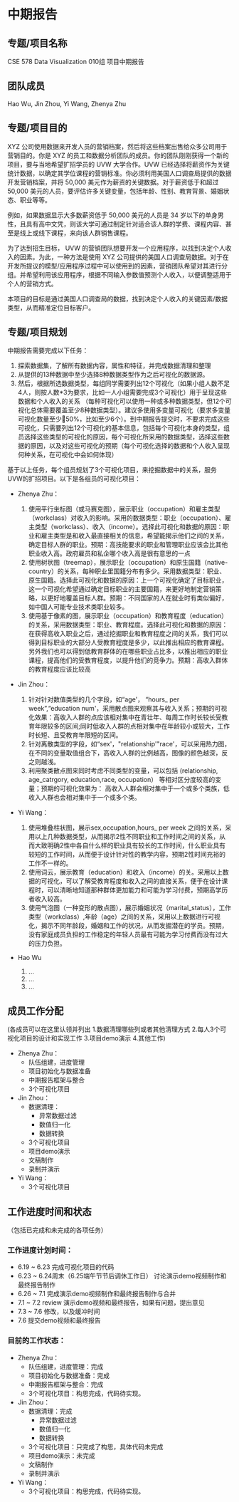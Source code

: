 # 中期报告


## 专题/项目名称
CSE 578 Data Visualization 010组 项目中期报告
## 团队成员
Hao Wu, Jin Zhou, Yi Wang, Zhenya Zhu

## 专题/项目目的

XYZ 公司使用数据来开发人员的营销档案，然后将这些档案出售给众多公司用于营销目的。你是 XYZ 的员工和数据分析团队的成员。你的团队刚刚获得一个新的项目，要与当地希望扩招学员的 UVW 大学合作。UVW 已经选择将薪资作为关键统计数据，以确定其学位课程的营销标准。你必须利用美国人口调查局提供的数据开发营销档案，并将 50,000 美元作为薪资的关键数据。对于薪资低于和超过 50,000 美元的人员，要评估许多关键变量，包括年龄、性别、教育背景、婚姻状态、职业等等。

例如，如果数据显示大多数薪资低于 50,000 美元的人员是 34 岁以下的单身男性，且具有高中文凭，则该大学可通过制定针对适合该人群的学费、课程内容、甚至是线上或线下课程，来向该人群销售课程。

为了达到招生目标， UVW 的营销团队想要开发一个应用程序，以找到决定个人收入的因素。为此，一种方法是使用 XYZ 公司提供的美国人口调查局数据。对于在开发所提议的模型/应用程序过程中可以使用到的因素，营销团队希望对其进行分组。并希望利用该应用程序，根据不同输入参数值预测个人收入，以便调整适用于个人的营销方式。

本项目的目标是通过美国人口调查局的数据，找到决定个人收入的关键因素/数据类型，从而精准定位目标客户。

## 专题/项目规划
中期报告需要完成以下任务：
1. 探索数据集，了解所有数据内容，属性和特征，并完成数据清理和整理
2. 从提供的13种数据中至少选择8种数据类型作为之后可视化的数据源。
3. 然后，根据所选数据类型，每组同学需要列出12个可视化（如果小组人数不足4人，则按人数*3为要求，比如一人小组需要完成3个可视化）用于呈现这些数据和个人收入的关系 （每种可视化可以使用一种或多种数据类型，但12个可视化总体需要覆盖至少8种数据类型）。建议多使用多变量可视化（要求多变量可视化数量至少🚉50%，比如至少6个）。到中期报告提交时，不要求完成这些可视化，只需要列出12个可视化的基本信息，包括每个可视化本身的类型，组员选择这些类型的可视化的原因，每个可视化所采用的数据类型，选择这些数据的原因，以及对这些可视化的预期（每个可视化选择的数据和个人收入呈现何种关系，在可视化中会如何体现）

基于以上任务，每个组员规划了3个可视化项目，来挖掘数据中的关系，服务UVW的扩招项目。以下是各组员的可视化项目：

- Zhenya Zhu：
    1. 使用平行坐标图（或马赛克图），展示职业（occupation）和雇主类型（workclass）对收入的影响。采用的数据类型：职业（occupation）、雇主类型（workclass）、收入（income）。选择此可视化和数据的原因：职业和雇主类型是和收入最直接相关的信息，希望能揭示他们之间的关系，确定目标人群的职业。预期：高技能要求的职业和管理职业应该会比其他职业收入高。政府雇员和私企哪个收入高是很有意思的一点
    2. 使用树状图（treemap），展示职业（occupation）和原生国籍（native-country）的关系，每种职业里国籍分布有多少。采用数据类型：职业、原生国籍。选择此可视化和数据的原因：上一个可视化确定了目标职业，这一个可视化希望通过确定目标职业的主要国籍，来更好地制定营销策略，以更好地覆盖目标人群。预期：不同国家的人在就业时有类似偏好，如中国人可能专业技术类职业较多。
    3. 使用基于像素的图，展示职业（occupation）和教育程度（education）的关系，采用数据类型：职业、教育程度。选择此可视化和数据的原因：在获得高收入职业之后，通过挖掘职业和教育程度之间的关系，我们可以得到目标职业的大部分人受教育程度是多少，以此推出相应的教育课程。另外我们也可以得到低教育群体的在哪些职业占比多，以推出相应的职业课程，提高他们的受教育程度，以提升他们的竞争力。预期：高收入群体的教育程度应该比较高

- Jin Zhou：
    1. 针对针对数值类型的几个字段，如“age'， “hours_ per week”,“education num'，采用散点图来观察其与收入关系；预期的可视化效果：高收入人群的点应该相对集中在青壮年、每周工作时长较长受教育年限较多的区间;同时低收入人群的点相对集中在年龄较小或较大，工作时长短、且受教育年限短的区间。
    2. 针对离散类型的字段，如“sex'，"relationship'"race'，可以采用热力图，在不同的变量取值组合下，高收入人群的比例越高，图像的颜色越深，反之则越浅。
    3. 利用聚类散点图来同时考虑不同类型的变量，可以包括 (relationship, age_catrgory, education,race, occupation） 等相对区分度较高的变量；预期的可视化效果为： 高收入人群会相对集中于—个或多个类族，低收入人群也会相对集中于一个或多个类。

- Yi Wang：
    1. 使用堆叠柱状图，展示sex,occupation,hours_ per week 之间的关系，采用以上几种数据类型，从而揭示2性不同职业和工作时间之间的关系，从而大致明确2性中各自什么样的职业具有较长的工作时间，什么职业具有较短的工作时间，从而便于设计针对性的教学内容，预期2性时间充裕的工作不一样的。
    2. 使用词云，展示教育（education）和收入（income）的关。采用以上数据的可视化，可以了解受教育程度和收入之间的直接关系，便于在设计课程时，可以清晰地知道那种群体更加能力和可能为学习付费，预期高学历者收入较高。
    3. 使用气泡图（一种变形的散点图），展示婚姻状况（marital_status），工作类型（workclass）,年龄（age）之间的关系，采用以上数据进行可视化，揭示不同年龄段，婚姻和工作的状况，从而发掘潜在的学员。预期，没有家庭成员负担的工作稳定的年轻人员最有可能为学习付费而没有过大的压力负担。

- Hao Wu
    1. ...
    2. ...
    3. ...

## 成员工作分配 

(各成员可以在这里认领并列出 1.数据清理哪些列或者其他清理方式  2.每人3个可视化项目的设计和实现工作 3.项目demo演示 4.其他工作)

- Zhenya Zhu：
    - 队伍组建，进度管理
    - 项目初始化与数据准备
    - 中期报告框架与整合
    - 3个可视化项目
- Jin Zhou：
    - 数据清理：
        - 异常数据过滤
        - 数值归一化
        - 数据转换
    - 3个可视化项目
    - 项目demo演示
    - 文稿制作
    - 录制并演示
- Yi Wang：
    - 3个可视化项目
## 工作进度时间和状态 

（包括已完成和未完成的各项任务）

### 工作进度计划时间：
- 6.19 ~ 6.23 完成可视化项目的代码
- 6.23 ~ 6.24周末（6.25端午节节后调休工作日） 讨论演示demo视频制作和最终报告制作
- 6.26 ~ 7.1 完成演示demo视频制作和最终报告制作与合并
- 7.1 ~ 7.2 review 演示demo视频和最终报告，如果有问题，提出意见
- 7.3 ~ 7.6 修改，以及缓冲时间
- 7.6 提交demo视频和最终报告

### 目前的工作状态：
- Zhenya Zhu：
    - 队伍组建，进度管理：完成
    - 项目初始化与数据准备：完成
    - 中期报告框架与整合：完成
    - 3个可视化项目：构思完成，代码待实现。
- Jin Zhou：
    - 数据清理：完成
        - 异常数据过滤
        - 数值归一化
        - 数据转换
    - 3个可视化项目：只完成了构思，具体代码未完成
    - 项目demo演示：未完成
    - 文稿制作
    - 录制并演示
- Yi Wang：
    - 3个可视化项目：构思完成，代码待实现。

